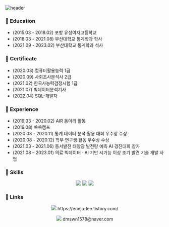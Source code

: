 ![header](https://capsule-render.vercel.app/api?type=waving&color=gradient&height=300&section=header&text=Welcome!&fontSize=80&animation=fadeIn&desc=Eunju's%20Github%20Profile&descAlignY=65&descAlign=60)

### 🔭 Education
- (2015.03 - 2018.02) 포항 유성여자고등학교  
- (2018.03 - 2021.08) 부산대학교 통계학과 학사  
- (2021.09 - 2023.02) 부산대학교 통계학과 석사   

### 🌱 Certificate
- (2020.03) 컴퓨터활용능력 1급  
- (2020.09) 사회조사분석사 2급   
- (2021.02) 한국사능력검정시험 1급   
- (2021.07) 빅데이터분석기사   
- (2022.04) SQL-개발자   

### 👯 Experience
- (2019.03 - 2020.02) AIR 동아리 활동   
- (2019.08) 쏙쏙캠프   
- (2020.08 - 2020.11) 통계 데이터 분석·활용 대회 우수상 수상   
- (2020.08 - 2020.12) 학부 연구생 활동 우수상 수상   
- (2021.03 - 2021.06) 동서발전 태양광 발전량 예측 AI 경진대회 참가   
- (2021.08 – 2023.01) 의료 빅데이터 · AI 기반 시기능 이상 조기 발견 기술 개발 사업   

### 🤔 Skills
<p align="center">
  <img src="https://img.shields.io/badge/Python-3178C6?style=flat&logo=Python&logoColor=white"/> <img src="https://img.shields.io/badge/R-3178C6?style=flat&logo=R&logoColor=white"/> <img src="https://img.shields.io/badge/MySQL-3178C6?style=flat&logo=MySQL&logoColor=white"/>
</p>

### 💬 Links
<p align="center">
  <img src="https://img.shields.io/badge/tistory-3178C6?style=flat&logo=tistory&logoColor=white"/> https://eunju-lee.tistory.com/
</p>
<p align="center">
  <img src="https://img.shields.io/badge/Mail-3178C6?style=flat&logo=GMail&logoColor=white"/> dmswn1578@naver.com
</p>




<!--
**Lee-Eun-Ju/Lee-Eun-Ju** is a ✨ _special_ ✨ repository because its `README.md` (this file) appears on your GitHub profile.

Here are some ideas to get you started:

- 🔭 I’m currently working on ...
- 🌱 I’m currently learning ...
- 👯 I’m looking to collaborate on ...
- 🤔 I’m looking for help with ...
- 💬 Ask me about ...
- 📫 How to reach me: ...
- 😄 Pronouns: ...
- ⚡ Fun fact: ...
-->
